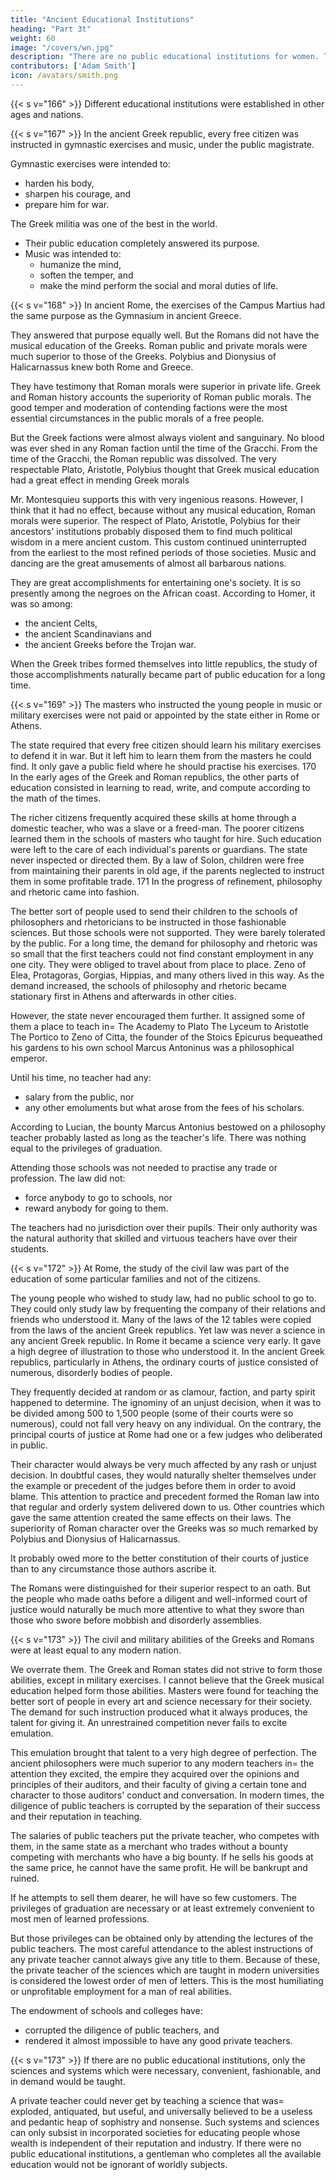 ```yaml
---
title: "Ancient Educational Institutions"
heading: "Part 3t"
weight: 60
image: "/covers/wn.jpg"
description: "There are no public educational institutions for women. There is accordingly nothing useless, absurd, or fantastic in their common education"
contributors: ['Adam Smith']
icon: /avatars/smith.png
---
```




{{< s v="166" >}} Different educational institutions were established in other ages and nations.

{{< s v="167" >}} In the ancient Greek republic, every free citizen was instructed in gymnastic exercises and music, under the public magistrate.

Gymnastic exercises were intended to:
- harden his body,
- sharpen his courage, and
- prepare him for war.

The Greek militia was one of the best in the world.
- Their public education completely answered its purpose.
- Music was intended to:
	- humanize the mind,
	- soften the temper, and
	- make the mind perform the social and moral duties of life.


{{< s v="168" >}} In ancient Rome, the exercises of the Campus Martius had the same purpose as the Gymnasium in ancient Greece.

They answered that purpose equally well.
But the Romans did not have the musical education of the Greeks.
Roman public and private morals were much superior to those of the Greeks.
Polybius and Dionysius of Halicarnassus knew both Rome and Greece.

They have testimony that Roman morals were superior in private life.
Greek and Roman history accounts the superiority of Roman public morals.
The good temper and moderation of contending factions were the most essential circumstances in the public morals of a free people.

But the Greek factions were almost always violent and sanguinary.
No blood was ever shed in any Roman faction until the time of the Gracchi.
From the time of the Gracchi, the Roman republic was dissolved.
The very respectable Plato, Aristotle, Polybius thought that Greek musical education had a great effect in mending Greek morals

Mr. Montesquieu supports this with very ingenious reasons.
However, I think that it had no effect, because without any musical education, Roman morals were superior.
The respect of Plato, Aristotle, Polybius for their ancestors' institutions probably disposed them to find much political wisdom in a mere ancient custom.
This custom continued uninterrupted from the earliest to the most refined periods of those societies.
Music and dancing are the great amusements of almost all barbarous nations.

They are great accomplishments for entertaining one's society.
It is so presently among the negroes on the African coast.
According to Homer, it was so among:
- the ancient Celts,
- the ancient Scandinavians and
- the ancient Greeks before the Trojan war.

When the Greek tribes formed themselves into little republics, the study of those accomplishments naturally became part of public education for a long time.


{{< s v="169" >}} The masters who instructed the young people in music or military exercises were not paid or appointed by the state either in Rome or Athens.

The state required that every free citizen should learn his military exercises to defend it in war.
But it left him to learn them from the masters he could find.
It only gave a public field where he should practise his exercises.
170 In the early ages of the Greek and Roman republics, the other parts of education consisted in learning to read, write, and compute according to the math of the times.

The richer citizens frequently acquired these skills at home through a domestic teacher, who was a slave or a freed-man.
The poorer citizens learned them in the schools of masters who taught for hire.
Such education were left to the care of each individual's parents or guardians.
The state never inspected or directed them.
By a law of Solon, children were free from maintaining their parents in old age, if the parents neglected to instruct them in some profitable trade.
171 In the progress of refinement, philosophy and rhetoric came into fashion.

The better sort of people used to send their children to the schools of philosophers and rhetoricians to be instructed in those fashionable sciences.
But those schools were not supported.
They were barely tolerated by the public.
For a long time, the demand for philosophy and rhetoric was so small that the first teachers could not find constant employment in any one city.
They were obliged to travel about from place to place.
Zeno of Elea, Protagoras, Gorgias, Hippias, and many others lived in this way.
As the demand increased, the schools of philosophy and rhetoric became stationary first in Athens and afterwards in other cities.

However, the state never encouraged them further.
It assigned some of them a place to teach in= 
The Academy to Plato
The Lyceum to Aristotle
The Portico to Zeno of Citta, the founder of the Stoics
Epicurus bequeathed his gardens to his own school
Marcus Antoninus was a philosophical emperor.

Until his time, no teacher had any:
- salary from the public, nor
- any other emoluments but what arose from the fees of his scholars.

According to Lucian, the bounty Marcus Antonius bestowed on a philosophy teacher probably lasted as long as the teacher's life. There was nothing equal to the privileges of graduation.

Attending those schools was not needed to practise any trade or profession.
The law did not:
- force anybody to go to schools, nor
- reward anybody for going to them.

The teachers had no jurisdiction over their pupils.
Their only authority was the natural authority that skilled and virtuous teachers have over their students.

{{< s v="172" >}} At Rome, the study of the civil law was part of the education of some particular families and not of the citizens.

The young people who wished to study law, had no public school to go to.
They could only study law by frequenting the company of their relations and friends who understood it.
Many of the laws of the 12 tables were copied from the laws of the ancient Greek republics.
Yet law was never a science in any ancient Greek republic.
In Rome it became a science very early.
It gave a high degree of illustration to those who understood it.
In the ancient Greek republics, particularly in Athens, the ordinary courts of justice consisted of numerous, disorderly bodies of people.

They frequently decided at random or as clamour, faction, and party spirit happened to determine.
The ignominy of an unjust decision, when it was to be divided among 500 to 1,500 people (some of their courts were so numerous), could not fall very heavy on any individual.
On the contrary, the principal courts of justice at Rome had one or a few judges who deliberated in public.

Their character would always be very much affected by any rash or unjust decision.
In doubtful cases, they would naturally shelter themselves under the example or precedent of the judges before them in order to avoid blame.
This attention to practice and precedent formed the Roman law into that regular and orderly system delivered down to us.
Other countries which gave the same attention created the same effects on their laws.
The superiority of Roman character over the Greeks was so much remarked by Polybius and Dionysius of Halicarnassus.

It probably owed more to the better constitution of their courts of justice than to any circumstance those authors ascribe it.

The Romans were distinguished for their superior respect to an oath.
But the people who made oaths before a diligent and well-informed court of justice would naturally be much more attentive to what they swore than those who swore before mobbish and disorderly assemblies.


{{< s v="173" >}} The civil and military abilities of the Greeks and Romans were at least equal to any modern nation.

We overrate them.
The Greek and Roman states did not strive to form those abilities, except in military exercises.
I cannot believe that the Greek musical education helped form those abilities.
Masters were found for teaching the better sort of people in every art and science necessary for their society.
The demand for such instruction produced what it always produces, the talent for giving it.
An unrestrained competition never fails to excite emulation.

This emulation brought that talent to a very high degree of perfection.
The ancient philosophers were much superior to any modern teachers in= 
the attention they excited,
the empire they acquired over the opinions and principles of their auditors, and
their faculty of giving a certain tone and character to those auditors' conduct and conversation.
In modern times, the diligence of public teachers is corrupted by the separation of their success and their reputation in teaching.

The salaries of public teachers put the private teacher, who competes with them, in the same state as a merchant who trades without a bounty competing with merchants who have a big bounty.
If he sells his goods at the same price, he cannot have the same profit.
He will be bankrupt and ruined.

If he attempts to sell them dearer, he will have so few customers.
The privileges of graduation are necessary or at least extremely convenient to most men of learned professions.

But those privileges can be obtained only by attending the lectures of the public teachers.
The most careful attendance to the ablest instructions of any private teacher cannot always give any title to them.
Because of these, the private teacher of the sciences which are taught in modern universities is considered the lowest order of men of letters.
This is the most humiliating or unprofitable employment for a man of real abilities.

The endowment of schools and colleges have:
- corrupted the diligence of public teachers, and
- rendered it almost impossible to have any good private teachers.


{{< s v="173" >}} If there are no public educational institutions, only the sciences and systems which were necessary, convenient, fashionable, and in demand would be taught.

A private teacher could never get by teaching a science that was= 
exploded, antiquated, but useful, and
universally believed to be a useless and pedantic heap of sophistry and nonsense.
Such systems and sciences can only subsist in incorporated societies for educating people whose wealth is independent of their reputation and industry.
If there were no public educational institutions, a gentleman who completes all the available education would not be ignorant of worldly subjects.
